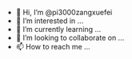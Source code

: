 - 👋 Hi, I’m @pi3000zangxuefei
- 👀 I’m interested in ...
- 🌱 I’m currently learning ...
- 💞️ I’m looking to collaborate on ...
- 📫 How to reach me ...

<!---
pi3000zangxuefei/pi3000zangxuefei is a ✨ special ✨ repository because its `README.md` (this file) appears on your GitHub profile.
You can click the Preview link to take a look at your changes.
--->
